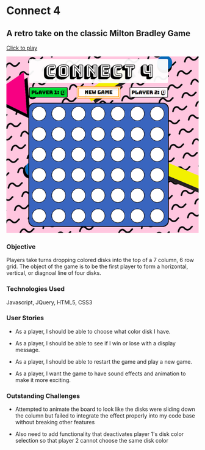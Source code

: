 # Connect 4

## A retro take on the classic Milton Bradley Game

[Click to play](https://annaboeri.github.io/connect-4/)

![game screenshot](images/Connect4ScreenShot.png)

### Objective
Players take turns dropping colored disks into the top of a 7 column, 6 row grid. The object of the game is to be the first player to form a horizontal, vertical, or diagnoal line of four disks.

### Technologies Used
Javascript, JQuery, HTML5, CSS3

### User Stories
* As a player, I should be able to choose what color disk I have.

* As a player, I should be able to see if I win or lose with a display message.

* As a player, I should be able to restart the game and play a new game.

* As a player, I want the game to have sound effects and animation to make it more exciting.

### Outstanding Challenges

* Attempted to animate the board to look like the disks were sliding down the column but failed to integrate the effect properly into my code base without breaking other features

* Also need to add functionality that deactivates player 1's disk color selection so that player 2 cannot choose the same disk color

